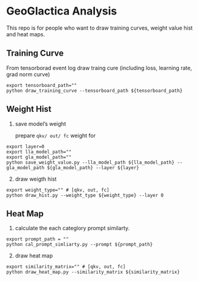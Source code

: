 # GeoGlactica Analysis

This repo is for people who want to draw training curves, weight value hist and heat maps.

## Training Curve

From tensorborad event log draw traing cure (including loss, learning rate, grad norm curve)

```shell
export tensorboard_path=""
python draw_training_curve --tensorboard_path ${tensorboard_path} 
```

## Weight Hist 

1. save model’s weight

   prepare `qkv/ out/ fc` weight for 

```shell
export layer=0
export lla_model_path=""
export gla_model_path=""
python save_weight_value.py --lla_model_path ${lla_model_path} --gla_model_path ${gla_model_path} --layer ${layer}
```



2. draw weigth hist

```shell
export weight_type="" # [qkv, out, fc]
python draw_hist.py --weight_type ${weight_type} --layer 0
```



## Heat Map
1. calculate the each categlory prompt similarty.
```shell
export prompt_path = ""
python cal_prompt_simliarty.py --prompt ${prompt_path}
```

2. draw heat map
```shell
export similarity_matrix="" # [qkv, out, fc]
python draw_heat_map.py --similarity_matrix ${similarity_matrix}
```


